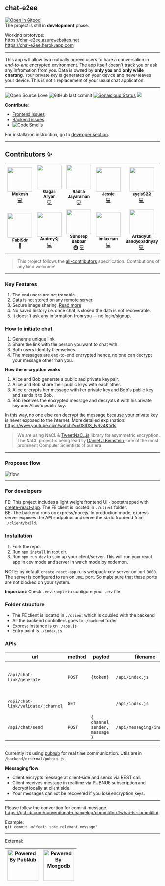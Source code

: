 ## chat-e2ee
[![Open in Gitpod](https://gitpod.io/button/open-in-gitpod.svg)](https://gitpod.io/#https://github.com/muke1908/chat-e2ee)  
The project is still in **development** phase.

Working prototype:  
https://chat-e2ee.azurewebsites.net  
https://chat-e2ee.herokuapp.com

---

This app will allow two mutually agreed users to have a conversation in _end-to-end_ encrypted environment. The app itself doesn't track you or ask any infromation from you. Data is owned by **only you** and **only while chatting**. Your private key is generated on your device and never leaves your device. This is not a replacement of your usual chat application.

---

![Open Source Love](https://img.shields.io/badge/Open%20Source-with%20love-CRIMSON.svg) ![GitHub last commit](https://img.shields.io/github/last-commit/muke1908/chat-e2ee) [![Sonarcloud Status](https://sonarcloud.io/api/project_badges/measure?project=com.lapots.breed.judge:judge-rule-engine&metric=alert_status)](https://sonarcloud.io/dashboard?id=muke1908_chat-e2ee) [![](https://img.shields.io/github/issues/muke1908/chat-e2ee?style=flat)](https://github.com/muke1908/chat-e2ee/issues)

**Contribute:**

- [Frontend issues](https://github.com/muke1908/chat-e2ee/issues?q=is%3Aissue+is%3Aopen+label%3Afrontend)
- [Backend issues](https://github.com/muke1908/chat-e2ee/issues?q=is%3Aissue+is%3Aopen+label%3ABackend)
- [![Code Smells](https://sonarcloud.io/api/project_badges/measure?project=muke1908_chat-e2ee&metric=code_smells)](https://sonarcloud.io/project/issues?id=muke1908_chat-e2ee&resolved=false&types=CODE_SMELL)

For installation instruction, go to [developer section](https://github.com/muke1908/chat-e2ee#for-developers).

---

## Contributors ✨

<!-- ALL-CONTRIBUTORS-LIST:START - Do not remove or modify this section -->
<!-- prettier-ignore-start -->
<!-- markdownlint-disable -->
<table>
  <tr>
    <td align="center"><a href="https://github.com/muke1908"><img src="https://avatars3.githubusercontent.com/u/20297989?v=4" width="80px;" alt=""/><br /><sub><b>Mukesh</b></sub></a><br /><a href="https://github.com/muke1908/chat-e2ee/commits?author=muke1908" title="Code">💻</a></td>
    <td align="center"><a href="https://github.com/gagan-aryan"><img src="https://avatars3.githubusercontent.com/u/62807661?v=4" width="80px;" alt=""/><br /><sub><b>Gagan Aryan</b></sub></a><br /><a href="https://github.com/muke1908/chat-e2ee/commits?author=gagan-aryan" title="Code">💻</a></td>
    <td align="center"><a href="https://github.com/jradha11"><img src="https://avatars1.githubusercontent.com/u/59576984?v=4" width="80px;" alt=""/><br /><sub><b>Radha Jayaraman</b></sub></a><br /><a href="https://github.com/muke1908/chat-e2ee/commits?author=jradha11" title="Code">💻</a></td>
    <td align="center"><a href="https://github.com/jessiematias"><img src="https://avatars1.githubusercontent.com/u/56523246?v=4" width="80px;" alt=""/><br /><sub><b>Jessie</b></sub></a><br /><a href="https://github.com/muke1908/chat-e2ee/commits?author=jessiematias" title="Code">💻</a></td>
    <td align="center"><a href="https://github.com/zygisS22"><img src="https://avatars2.githubusercontent.com/u/54106114?v=4" width="80px;" alt=""/><br /><sub><b>zygisS22</b></sub></a><br /><a href="https://github.com/muke1908/chat-e2ee/commits?author=zygisS22" title="Code">💻</a></td>
    <td align="center"><a href="https://github.com/lindsayjohnston"><img src="https://avatars0.githubusercontent.com/u/58899165?v=4" width="80px;" alt=""/><br /><sub><b>lindsayjohnston</b></sub></a><br /><a href="https://github.com/muke1908/chat-e2ee/commits?author=lindsayjohnston" title="Documentation">📖</a></td>
    <td align="center"><a href="https://github.com/JulienZD"><img src="https://avatars0.githubusercontent.com/u/48630731?v=4" width="80px;" alt=""/><br /><sub><b>Julien</b></sub></a><br /><a href="https://github.com/muke1908/chat-e2ee/commits?author=JulienZD" title="Documentation">📖</a></td>
  </tr>
  <tr>
    <td align="center"><a href="https://github.com/FabiSdr"><img src="https://avatars1.githubusercontent.com/u/62851653?v=4" width="80px;" alt=""/><br /><sub><b>FabiSdr</b></sub></a><br /><a href="https://github.com/muke1908/chat-e2ee/commits?author=FabiSdr" title="Documentation">📖</a></td>
    <td align="center"><a href="https://audreykadjar.world/"><img src="https://avatars2.githubusercontent.com/u/38159391?v=4" width="80px;" alt=""/><br /><sub><b>AudreyKj</b></sub></a><br /><a href="https://github.com/muke1908/chat-e2ee/commits?author=AudreyKj" title="Code">💻</a></td>
    <td align="center"><a href="https://github.com/DarkSouL11"><img src="https://avatars1.githubusercontent.com/u/8626394?v=4" width="80px;" alt=""/><br /><sub><b>Sundeep Babbur</b></sub></a><br /><a href="#infra-DarkSouL11" title="Infrastructure (Hosting, Build-Tools, etc)">🚇</a> <a href="https://github.com/muke1908/chat-e2ee/commits?author=DarkSouL11" title="Code">💻</a></td>
    <td align="center"><a href="https://github.com/imlaxman"><img src="https://avatars3.githubusercontent.com/u/34925185?v=4" width="80px;" alt=""/><br /><sub><b>imlaxman</b></sub></a><br /><a href="https://github.com/muke1908/chat-e2ee/commits?author=imlaxman" title="Code">💻</a></td>
    <td align="center"><a href="https://github.com/ARKEOLOGIST"><img src="https://avatars1.githubusercontent.com/u/34165124?v=4" width="80px;" alt=""/><br /><sub><b>Arkadyuti Bandyopadhyay</b></sub></a><br /><a href="https://github.com/muke1908/chat-e2ee/commits?author=ARKEOLOGIST" title="Code">💻</a></td>
    <td align="center"><a href="https://github.com/nafees87n"><img src="https://avatars2.githubusercontent.com/u/56021937?v=4" width="80px;" alt=""/><br /><sub><b>Nafees Nehar</b></sub></a><br /><a href="https://github.com/muke1908/chat-e2ee/commits?author=nafees87n" title="Code">💻</a></td>
  </tr>
</table>

<!-- markdownlint-enable -->
<!-- prettier-ignore-end -->
<!-- ALL-CONTRIBUTORS-LIST:END -->

> This project follows the [all-contributors](https://github.com/all-contributors/all-contributors) specification. Contributions of any kind welcome!

---

### Key Features

1. The end users are not tracable.
2. Data is not stored on any remote server.
3. Secure image sharing. [Read more](https://github.com/muke1908/chat-e2ee/wiki/Secure-image-sharing)
4. No saved history i.e. once chat is closed the data is not recoverable.
5. It doesn't ask any information from you -- no login/signup.

### How to initiate chat

1. Generate unique link.
2. Share the link with the person you want to chat with.
3. Both users identify themselves.
4. The messages are end-to-end encrypted hence, no one can decrypt your message other than you.

**How the encryption works**

1. Alice and Bob generate a public and private key pair.
2. Alice and Bob share their public keys with each other.
3. Alice encrypts her message with her private key and Bob's public key and sends it to Bob.
4. Bob receives the encrypted message and decrypts it with his private key and Alice's public key.

In this way, no one else can decrypt the message because your private key is never exposed to the internet.
More detailed explanation: https://www.youtube.com/watch?v=GSIDS_lvRv4&t=1s

> We are using NaCL & [TweetNaCL.js](https://github.com/dchest/tweetnacl-js/) library for asymmetric encryption. The NaCL project is being lead by [Daniel J.Bernstein](http://cr.yp.to/djb.html), one of the most prominent Computer Scientists of our era.

---

### Proposed flow

![flow](https://i.imgur.com/2GrBQMz.jpg)

---

### For developers  


FE: This project includes a light weight frontend UI - bootstrapped with [create-react-app](https://reactjs.org/docs/create-a-new-react-app.html). The FE client is located in `./client` folder.  
BE: The backend runs on express/nodejs. In production mode, express server exposes the API endpoints and serve the static frontend from `./client/build`.

### Installation

1. Fork the repo.
2. Run `npm install` in root dir.
3. Run `npm run dev` to spin up your client/server. This will run your react app in dev mode and server in watch mode by nodemon.

NOTE: by default `create-react-app` runs webpack-dev-server on port `3000`. The server is configured to run on `3001` port. So make sure that these ports are not blocked on your system.

**Important:** Check `.env.sample` to configure your `.env` file.

### Folder structure

- The FE client is located in `./client` which is coupled with the backend
- All the backend controllers goes to `./backend` folder
- Express instance is on `./app.js`
- Entry point is `./index.js`

### APIs

| url                          | method | paylod                         | filename                  | description                                   |
| ---------------------------- | ------ | ------------------------------ | ------------------------- | --------------------------------------------- |
| `/api/chat-link/generate`               | `POST` | `{token}`                      | `/api/index.js`           | to generate unique link to start chat session |
| `/api/chat-link/validate/:channel` | `GET`  |                                | `/api/index.js`           | to check if a channel is valid                |
| `/api/chat/send`             | `POST` | `{ channel, sender, message }` | `/api/messaging/index.js` | to send a message to a specific channel       |


---

Currently it's using [pubnub](https://pubnub.com) for real time communication. Utils are in `/backend/external/pubnub.js`.

**Messaging flow**:

- Client encrypts message at client-side and sends via REST call.
- Client receives message in realtime via PUBNUB subscription and decrypt locally at client side.
- Your messages can not be recovered if you lose encryption keys.

---

Please follow the convention for commit message.  
https://github.com/conventional-changelog/commitlint/#what-is-commitlint

Example:  
`git commit -m"feat: some relevant message"`

---

External:

| **<a><img src="https://d2c805weuec6z7.cloudfront.net/Powered_By_PubNub.png" alt="Powered By PubNub" width="100"></a>** | **<a><img src="https://webassets.mongodb.com/_com_assets/cms/MongoDB_Logo_FullColorBlack_RGB-4td3yuxzjs.png" alt="Powered By Mongodb" width="100"></a>** |
| :--------------------------------------------------------------------------------------------------------------------: | :------------------------------------------------------------------------------------------------------------------------------------------------------: |
